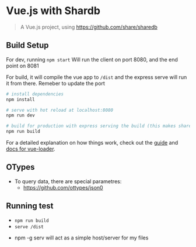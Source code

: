 # Vue.js with Shardb

> A Vue.js project, using https://github.com/share/sharedb

## Build Setup

For dev, running
`npm start`
Will run the client on port 8080, and the end point on 8081

For build, it will compile the vue app to `/dist` and the express serve will run it from there. Remeber to update the port

``` bash
# install dependencies
npm install

# serve with hot reload at localhost:8080
npm run dev

# build for production with express serving the build (this makes sharedb persistent accross tabs?)
npm run build

```

For a detailed explanation on how things work, check out the [guide](http://vuejs-templates.github.io/webpack/) and [docs for vue-loader](http://vuejs.github.io/vue-loader).

## OTypes
- To query data, there are special parametres:
    - https://github.com/ottypes/json0

## Running test
- `npm run build`
- `serve /dist`

* npm -g serv will act as a simple host/server for my files